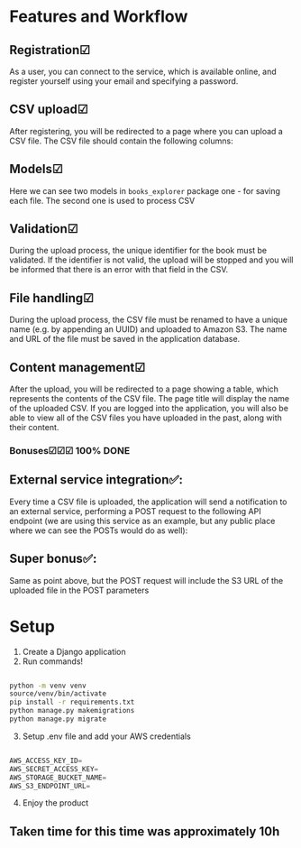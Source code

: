 # Features and Workflow

## Registration☑
As a user, you can connect to the service, which is available online, and register yourself using your email and specifying a password.

## CSV upload☑
After registering, you will be redirected to a page where you can upload a CSV file. The CSV file should contain the following columns:

## Models☑

Here we can see two models in `books_explorer` package one - for saving each file. The second one is used to process CSV

## Validation☑
During the upload process, the unique identifier for the book must be validated. If the identifier is not valid, the upload will be stopped and you will be informed that there is an error with that field in the CSV.

## File handling☑
During the upload process, the CSV file must be renamed to have a unique name (e.g. by appending an UUID) and uploaded to Amazon S3. The name and URL of the file must be saved in the application database.

## Content management☑
After the upload, you will be redirected to a page showing a table, which represents the contents of the CSV file. The page title will display the name of the uploaded CSV. If you are logged into the application, you will also be able to view all of the CSV files you have uploaded in the past, along with their content.

### Bonuses☑☑☑ 100% DONE

## External service integration✅: 

Every time a CSV file is uploaded, the application will send
a notification to an external service, performing a POST request to the following API
endpoint (we are using this service as an example, but any public place where we can see
the POSTs would do as well):

## Super bonus✅: 
Same as point above, but the POST request will include the S3 URL of the
uploaded file in the POST parameters

# Setup

1. Create a Django application
2. Run commands!

```bash

python -m venv venv
source/venv/bin/activate
pip install -r requirements.txt
python manage.py makemigrations 
python manage.py migrate 

```
3. Setup .env file and add your AWS credentials 

```python

AWS_ACCESS_KEY_ID=
AWS_SECRET_ACCESS_KEY=
AWS_STORAGE_BUCKET_NAME=
AWS_S3_ENDPOINT_URL=

```
4. Enjoy the product



## Taken time for this time was approximately 10h

